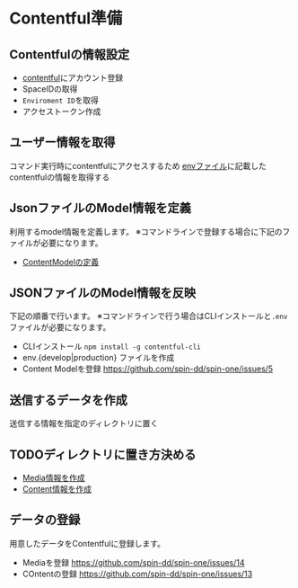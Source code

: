 # Contentful準備

## Contentfulの情報設定

- [contentful](https://www.contentful.com/)にアカウント登録
- SpaceIDの取得
- `Enviroment ID`を取得
- アクセストークン作成

## ユーザー情報を取得

コマンド実行時にcontentfulにアクセスするため
[envファイル](../Gatsby/envfile.md)に記載したcontentfulの情報を取得する

## JsonファイルのModel情報を定義

利用するmodel情報を定義します。
※コマンドラインで登録する場合に下記のファイルが必要になります。

- [ContentModelの定義](./ContentModel/readme.md)

## JSONファイルのModel情報を反映

下記の順番で行います。
※コマンドラインで行う場合はCLIインストールと`.env`ファイルが必要になります。

- CLIインストール `npm install -g contentful-cli`
- env.{develop|production} ファイルを作成
- Content Modelを登録 <https://github.com/spin-dd/spin-one/issues/5>

## 送信するデータを作成

送信する情報を指定のディレクトリに置く

## TODOディレクトリに置き方決める

- [Media情報を作成](../Media/readme.md)
- [Content情報を作成](../Content/readme.md) 

## データの登録

用意したデータをContentfulに登録します。

- Mediaを登録 <https://github.com/spin-dd/spin-one/issues/14>
- COntentの登録 <https://github.com/spin-dd/spin-one/issues/13>
